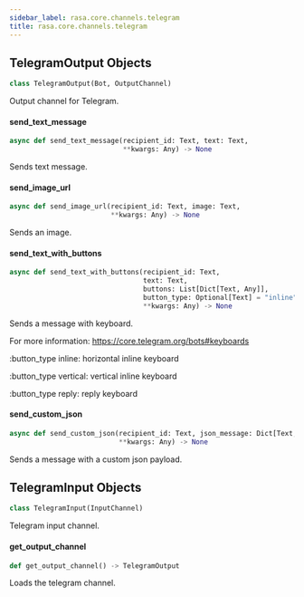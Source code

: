 ```yaml
---
sidebar_label: rasa.core.channels.telegram
title: rasa.core.channels.telegram
---
```

## TelegramOutput Objects

```python
class TelegramOutput(Bot, OutputChannel)
```

Output channel for Telegram.

#### send\_text\_message

```python
async def send_text_message(recipient_id: Text, text: Text,
                            **kwargs: Any) -> None
```

Sends text message.

#### send\_image\_url

```python
async def send_image_url(recipient_id: Text, image: Text,
                         **kwargs: Any) -> None
```

Sends an image.

#### send\_text\_with\_buttons

```python
async def send_text_with_buttons(recipient_id: Text,
                                 text: Text,
                                 buttons: List[Dict[Text, Any]],
                                 button_type: Optional[Text] = "inline",
                                 **kwargs: Any) -> None
```

Sends a message with keyboard.

For more information: https://core.telegram.org/bots#keyboards

:button_type inline: horizontal inline keyboard

:button_type vertical: vertical inline keyboard

:button_type reply: reply keyboard

#### send\_custom\_json

```python
async def send_custom_json(recipient_id: Text, json_message: Dict[Text, Any],
                           **kwargs: Any) -> None
```

Sends a message with a custom json payload.

## TelegramInput Objects

```python
class TelegramInput(InputChannel)
```

Telegram input channel.

#### get\_output\_channel

```python
def get_output_channel() -> TelegramOutput
```

Loads the telegram channel.

